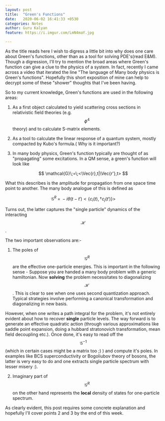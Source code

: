 ```yaml
---
layout: post
title:  "Green's Functions"
date:   2020-06-02 16:41:33 +0530
categories: Notes
author: Guru Kalyan
feature: https://i.imgur.com/LmN4maY.jpg

---
```



As the title reads here I wish to digress a little bit into why does one care about Green's functions, other than as a tool for solving PDE's(read E&M).
Though a digression, I'll try to mention the broad areas where Green's function
can give a clue to the physics of a system. In fact, recently I came across a
video that iterated the line "The language of Many body physics is Green's functions".
Hopefully this short exposition of mine can help to decrypt some of these "shower"
thoughts that I've been having.

So to my current knowledge, Green's functions are used in the following areas:

1. As a first object calculated to yield scattering cross sections in relativistic field theories (e.g. $$ \phi^4 $$ theory) and to calculate S-matrix elements.

2. As a tool to calculate the linear response of a quantum system, mostly
compacted by Kubo's formula.( Why is it important?)

3. In many body physics, Green's function typically are thought of as "propagating" some excitations.
In a QM sense, a green's function will look like

$$ \mathcal{G}\;=\;<\Vec{r},t|\Vec{r'},t> $$

What this describes is the amplitude for propagation from one space time point to another. The many body analogue of this is defined as

$$ \mathcal{G}^{R}\;=\;-i\theta(t-t') <\{c_i(t), \dagger{c}_j(t') \}> $$

Turns out, the latter captures the "single particle" dynamics of the interacting $$ \mathcal{H}$$.

The two important observations are:-

1. The poles of $$\mathcal{G}^{R}$$ are the effective one-particle energies.
This is important in the following sense - Suppose you are handed a many body problem with a generic hamiltonian. Now **solving** the problem necessitates to diagonalizing $$\mathcal{H}$$. This is clear to see when one uses second quantization approach. Typical strategies involve performing a canonical transformation and diagonalizing in new basis.

 However, when one writes a path integral for the problem, it's not entirely evident about how to recover **single** particle levels. The way forward is to generate an effective quadratic action (through various approximations like saddle point expansion, doing a hubbard stratonovich transformation, mean field decoupling etc.). Once done, it's easy to read off the $$\mathcal{G}^{-1}$$ (which in certain cases might be a matrix too ;) ) and compute it's poles. In examples like BCS superconductivity or Bogoliubov theory of bosons, the latter is very easy to do and one extracts single
 particle spectrum with lesser misery :).

2. Imaginary part of  $$\mathcal{G}^{R}$$ on the other hand represents the **local** density of states for one-particle spectrum.

As clearly evident, this post requires some concrete explanation and hopefully
I'll cover points 2 and 3 by the end of this week.
